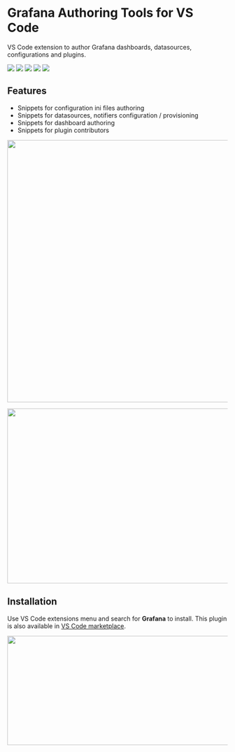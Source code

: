 # Grafana Authoring Tools for VS Code

VS Code extension to author Grafana dashboards, datasources, configurations and plugins.

[![](https://img.shields.io/visual-studio-marketplace/stars/yesoreyeram.grafana?color=green&label=Marketplace%20Rating)](https://marketplace.visualstudio.com/items?itemName=yesoreyeram.grafana)
[![](https://img.shields.io/visual-studio-marketplace/i/yesoreyeram.grafana?label=Marketplace%20Installs)](https://marketplace.visualstudio.com/items?itemName=yesoreyeram.grafana)
[![](https://img.shields.io/visual-studio-marketplace/last-updated/yesoreyeram.grafana?label=Marketplace%20Last%20Updated)](https://marketplace.visualstudio.com/items?itemName=yesoreyeram.grafana)
[![](https://img.shields.io/visual-studio-marketplace/v/yesoreyeram.grafana?color=green&label=Marketplace%20Version)](https://marketplace.visualstudio.com/items?itemName=yesoreyeram.grafana)
[![](https://github.com/yesoreyeram/grafana-vscode/workflows/Release/badge.svg)](https://github.com/yesoreyeram/grafana-vscode/actions?query=workflow%3ARelease)

## Features

* Snippets for configuration ini files authoring
* Snippets for datasources, notifiers configuration / provisioning
* Snippets for dashboard authoring
* Snippets for plugin contributors

<p align="center">
  <img width="600" height="600" src="https://user-images.githubusercontent.com/153843/100552645-5d73b980-3280-11eb-9b78-91d536013e8f.gif">
</p>
<p align="center">
  <img width="600" height="400" src="https://user-images.githubusercontent.com/153843/100525142-07d2da80-31b6-11eb-8f78-9848b71692d4.gif">
</p>

## Installation

Use VS Code extensions menu and search for **Grafana** to install. This plugin is also available in [VS Code marketplace](https://marketplace.visualstudio.com/items?itemName=yesoreyeram.grafana).

<p align="center">
  <img width="560" height="250" src="https://user-images.githubusercontent.com/153843/100528074-97858280-31d0-11eb-96e9-c184dd079a10.png">
</p>
